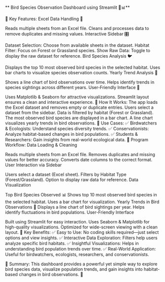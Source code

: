 ** Bird Species Observation Dashboard using Streamlit 🦉📊**
 
 🔹 Key Features:
Excel Data Handling 📂

Reads multiple sheets from an Excel file.
Cleans and processes data to remove duplicates and missing values.
Interactive Sidebar 🎛️

Dataset Selection: Choose from available sheets in the dataset.
Habitat Filter: Focus on Forest or Grassland species.
Show Raw Data: Toggle to display the raw dataset for reference.
Bird Species Analysis 🐦

Displays the top 10 most observed bird species in the selected habitat.
Uses bar charts to visualize species observation counts.
Yearly Trend Analysis 📅

Shows a line chart of bird observations over time.
Helps identify trends in species sightings across different years.
User-Friendly Interface 🎨

Uses Matplotlib & Seaborn for attractive visualizations.
Streamlit layout ensures a clean and interactive experience.
🔹 How It Works:
The app loads the Excel dataset and removes empty or duplicate entries.
Users select a dataset from the sidebar.
Data is filtered by habitat (Forest or Grassland).
The most observed bird species are displayed in a bar chart.
A line chart visualizes yearly trends in bird observations.
🔹 Use Cases:
✅ Birdwatchers & Ecologists: Understand species diversity trends.
✅ Conservationists: Analyze habitat-based changes in bird populations.
✅ Students & Researchers: Gain insights from real-world ecological data.
🔹 Program Workflow:
Data Loading & Cleaning

Reads multiple sheets from an Excel file.
Removes duplicates and missing values for better accuracy.
Converts date columns to the correct format.
User Interaction via Sidebar

Users select a dataset (Excel sheet).
Filters by Habitat Type (Forest/Grassland).
Option to display raw data for reference.
Data Visualization

Top Bird Species Observed 📊
Shows top 10 most observed bird species in the selected habitat.
Uses a bar chart for visualization.
Yearly Trends in Bird Observations 📅
Displays a line chart of bird sightings per year.
Helps identify fluctuations in bird populations.
User-Friendly Interface

Built using Streamlit for easy interaction.
Uses Seaborn & Matplotlib for high-quality visualizations.
Optimized for wide-screen viewing with a clean layout.
🔹 Key Benefits:
✅ Easy to Use: No coding skills required—just select options and view insights.
✅ Interactive Data Exploration: Filters help users analyze specific bird habitats.
✅ Insightful Visualizations: Helps in understanding bird population trends over time.
✅ Real-World Application: Useful for birdwatchers, ecologists, researchers, and conservationists.

🔹 Summary:
This dashboard provides a powerful yet simple way to explore bird species data, visualize population trends, and gain insights into habitat-based changes in bird observations. 🚀
